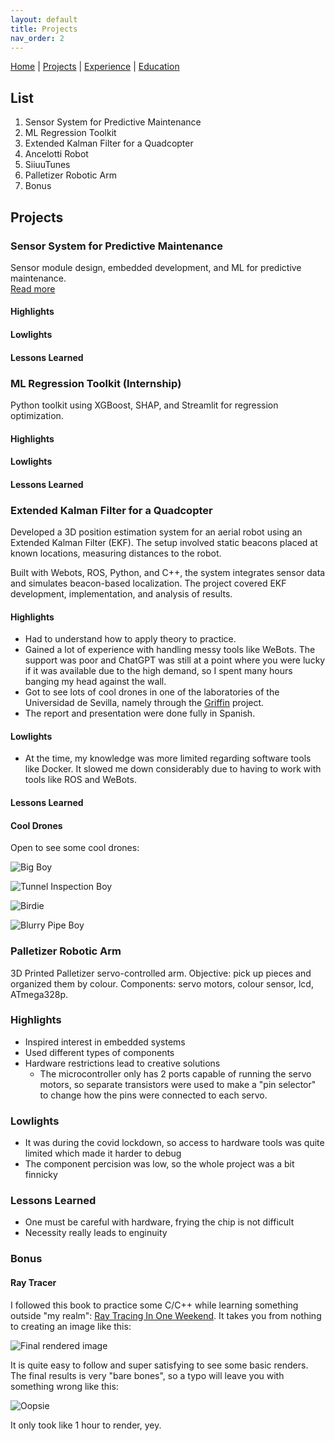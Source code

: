 ```yaml
---
layout: default
title: Projects
nav_order: 2
---
```


[Home](index.md) | [Projects](projects.md) | [Experience](experience.md) | [Education](education.md)

## List

1. Sensor System for Predictive Maintenance
2. ML Regression Toolkit
3. Extended Kalman Filter for a Quadcopter
4. Ancelotti Robot
5. SiiuuTunes
6. Palletizer Robotic Arm
7. Bonus

## Projects

### Sensor System for Predictive Maintenance

Sensor module design, embedded development, and ML for predictive maintenance.  
[Read more](https://www.agendagreenauto.pt/projeto/)

#### Highlights

#### Lowlights

#### Lessons Learned

### ML Regression Toolkit (Internship)

Python toolkit using XGBoost, SHAP, and Streamlit for regression optimization.

#### Highlights

#### Lowlights

#### Lessons Learned

### Extended Kalman Filter for a Quadcopter

Developed a 3D position estimation system for an aerial robot using an Extended Kalman Filter (EKF). The setup involved static beacons placed at known locations, measuring distances to the robot.

Built with Webots, ROS, Python, and C++, the system integrates sensor data and simulates beacon-based localization. The project covered EKF development, implementation, and analysis of results.

#### Highlights

- Had to understand how to apply theory to practice.
- Gained a lot of experience with handling messy tools like WeBots. The support was poor and ChatGPT was still at a point where you were lucky if it was available due to the high demand, so I spent many hours banging my head against the wall.
- Got to see lots of cool drones in one of the laboratories of the Universidad de Sevilla, namely through the [Griffin](https://griffin-erc-advanced-grant.eu/) project.
- The report and presentation were done fully in Spanish.

#### Lowlights

- At the time, my knowledge was more limited regarding software tools like Docker. It slowed me down considerably due to having to work with tools like ROS and WeBots.

#### Lessons Learned

#### Cool Drones

Open to see some cool drones:

![Big Boy](/images/projects/ekf/ganda_drone.jpg)

![Tunnel Inspection Boy](/images/projects/ekf/longo.jpg)

![Birdie](/images/projects/ekf/passaro.jpg)

![Blurry Pipe Boy](/images/projects/ekf/pipe.jpg)

### Palletizer Robotic Arm

3D Printed Palletizer servo-controlled arm. Objective: pick up pieces and organized them by colour. Components: servo motors, colour sensor, lcd, ATmega328p.

### Highlights

- Inspired interest in embedded systems
- Used different types of components
- Hardware restrictions lead to creative solutions
  - The microcontroller only has 2 ports capable of running the servo motors, so separate transistors were used to make a "pin selector" to change how the pins were connected to each servo.

### Lowlights

- It was during the covid lockdown, so access to hardware tools was quite limited which made it harder to debug
- The component percision was low, so the whole project was a bit finnicky

### Lessons Learned

- One must be careful with hardware, frying the chip is not difficult
- Necessity really leads to enginuity

### Bonus

#### Ray Tracer

I followed this book to practice some C/C++ while learning something outside "my realm": [Ray Tracing In One Weekend](https://raytracing.github.io/books/RayTracingInOneWeekend.html). It takes you from nothing to creating an image like this:

![Final rendered image](/images/projects/craysiete/lindissimo.png)

It is quite easy to follow and super satisfying to see some basic renders. The final results is very "bare bones", so a typo will leave you with something wrong like this:

![Oopsie](/images/projects/craysiete/lindissirrissimo.png)

It only took like 1 hour to render, yey.
